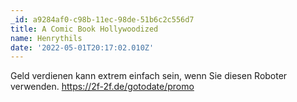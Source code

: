 ```yaml
---
_id: a9284af0-c98b-11ec-98de-51b6c2c556d7
title: A Comic Book Hollywoodized
name: Henrythils
date: '2022-05-01T20:17:02.010Z'
---
```

Geld verdienen kann extrem einfach sein, wenn Sie diesen Roboter verwenden. https://2f-2f.de/gotodate/promo
